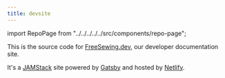 ```yaml
---
title: devsite
---
```


import RepoPage from "../../../../../src/components/repo-page";

<RepoPage repo="devsite" />

This is the source code for [FreeSewing.dev](https://freesewing.dev), our developer documentation site.

It's a [JAMStack](https://jamstack.org/) site powered by [Gatsby](https://www.gatsbyjs.org/) and
hosted by [Netlify](https://www.netlify.com/).
